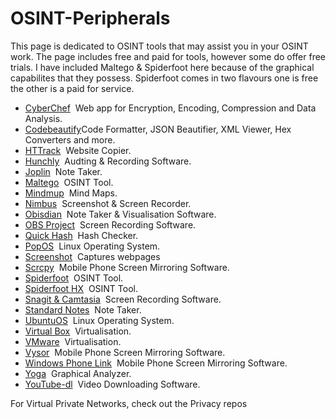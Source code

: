 # OSINT-Peripherals
<p>This page is dedicated to OSINT tools that may assist you in your OSINT work. The page includes free and paid for tools, however some do offer free trials. I have included Maltego & Spiderfoot here because of the graphical capabilites that they possess. Spiderfoot comes in two flavours one is free the other is a paid for service.</p>
<ul>
 <li><A href="https://gchq.github.io/CyberChef/>CyberChef,">CyberChef</a>&nbsp;&nbsp;Web app for Encryption, Encoding, Compression and Data Analysis.</li>
 <li><a href="https://codebeautify.org/">Codebeautify</a>Code Formatter, JSON Beautifier, XML Viewer, Hex Converters and more.</li>
 <li><a href="https://httrack.com/">HTTrack</a>&nbsp;&nbsp;Website Copier.</li>
 <li><a href="https://hunch.ly/">Hunchly</a>&nbsp;&nbsp;Audting & Recording Software.</li>
 <li><a href="https://joplinapp.org/">Joplin</a>&nbsp;&nbsp;Note Taker.</li>
 <li><a href="https://maltego.com/product-features/">Maltego</a>&nbsp;&nbsp;OSINT Tool.</li>
 <li><a href="https://mindmup.com/">Mindmup</a>&nbsp;&nbsp;Mind Maps.</li>
 <li><a href="https://chrome.google.com/webstore/detail/nimbus-screenshot-screen/bpconcjcammlapcogcnnelfmaeghhagj?hl=en">Nimbus</a>&nbsp;&nbsp;Screenshot & Screen Recorder.</li>
 <li><a href="https://github.com/WebBreacher/obsidian-osint-templates">Obisdian</a>&nbsp;&nbsp;Note Taker & Visualisation Software.</li>
 <li><a href="https://obsproject.com/">OBS Project</a>&nbsp;&nbsp;Screen Recording Software.</li>
 <li><a href="https://quickhash-gui.org/">Quick Hash</a>&nbsp;&nbsp;Hash Checker.</li>
 <li><a href="https://pop.system76.com/">PopOS</a>&nbsp;&nbsp;Linux Operating System.</li>
 <li><a href="https://chrome.google.com/webstore/detail/take-webpage-screenshots/mcbpblocgmgfnpjjppndjkmgjaogfceg?hl=en">Screenshot</a>&nbsp;&nbsp;Captures webpages</li>
 <li><a href="https://github.com/Genymobile/scrcpy">Scrcpy</a>&nbsp;&nbsp;Mobile Phone Screen Mirroring Software.</li>
 <li><a href="https://github.com/smicallef/spiderfoot">Spiderfoot</a>&nbsp;&nbsp;OSINT Tool.</li>
 <li><a href="https://login.hx.spiderfoot.net/signin?">Spiderfoot HX</a>&nbsp;&nbsp;OSINT Tool.</li>
 <li><a href="https://techsmith.com/">Snagit & Camtasia</a>&nbsp;&nbsp;Screen Recording Software.</li>
 <li><a href="https://standardnotes.com/">Standard Notes</a>&nbsp;&nbsp;Note Taker.</li>
 <li><a href="https://ubuntu.com/download/desktop">UbuntuOS</a>&nbsp;&nbsp;Linux Operating System.</li>
 <li><a href="https://virtualbox.org/wiki/Downloads">Virtual Box</a>&nbsp;&nbsp;Virtualisation.</li>
 <li><a href="https://vmware.com/">VMware</a>&nbsp;&nbsp;Virtualisation.</li>
 <li><a href="https://www.vysor.io/">Vysor</a>&nbsp;&nbsp;Mobile Phone Screen Mirroring Software.</li>
 <li><a href="https://www.zdnet.com/article/how-to-link-your-android-phone-to-your-windows-11-pc/">Windows Phone Link</a>&nbsp;&nbsp;Mobile Phone Screen Mirroring Software.</li>
 <li><a href="https://github.com/WebBreacher/obsidian-osint-templates">Yoga<a>&nbsp;&nbsp;Graphical Analyzer.</li>
 <li><a href="https://ytdl-org.github.io/youtube-dl/">YouTube-dl</a>&nbsp;&nbsp;Video Downloading Software.</li>
</ul>
<p>For Virtual Private Networks, check out the Privacy repos</p>
